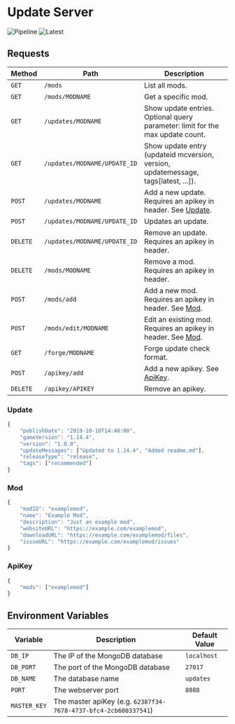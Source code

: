 # Update Server

![Pipeline](https://badges.maxhenkel.de/pipeline/14278390) ![Latest](https://badges.maxhenkel.de/tag/14278390)

## Requests

| Method   | Path                         | Description                                                                        |
| -------- | ---------------------------- | ---------------------------------------------------------------------------------- |
| `GET`    | `/mods`                      | List all mods.                                                                     |
| `GET`    | `/mods/MODNAME`              | Get a specific mod.                                                                |
| `GET`    | `/updates/MODNAME`           | Show update entries. Optional query parameter: limit for the max update count.     |
| `GET`    | `/updates/MODNAME/UPDATE_ID` | Show update entry (updateid mcversion, version, updatemessage, tags[latest, ...]). |
| `POST`   | `/updates/MODNAME`           | Add a new update. Requires an apikey in header. See [Update](#update).             |
| `POST`   | `/updates/MODNAME/UPDATE_ID` | Updates an update.                                                                 |
| `DELETE` | `/updates/MODNAME/UPDATE_ID` | Remove an update. Requires an apikey in header.                                    |
| `DELETE` | `/mods/MODNAME`              | Remove a mod. Requires an apikey in header.                                        |
| `POST`   | `/mods/add`                  | Add a new mod. Requires an apikey in header. See [Mod](#mod).                      |
| `POST`   | `/mods/edit/MODNAME`         | Edit an existing mod. Requires an apikey in header. See [Mod](#mod).               |
| `GET`    | `/forge/MODNAME`             | Forge update check format.                                                         |
| `POST`   | `/apikey/add`                | Add a new apikey. See [ApiKey](#apikey).                                           |
| `DELETE` | `/apikey/APIKEY`             | Remove an apikey.                                                                  |

### Update

```js
{
	"publishDate": "2019-10-10T14:48:00",                               // The publishing date (used to order the updates).
	"gameVersion": "1.14.4",                                            // The game version.
	"version": "1.0.0",                                                 // The mod version.
	"updateMessages": ["Updated to 1.14.4", "Added readme.md"],         // The update messages (Changelog etc.).
	"releaseType": "release",                                           // The release type [alpha, beta, release]. Default value: "release".
	"tags": ["recommended"]                                             // Additional tags e.g. recommended.
}
```

### Mod

```js
{
	"modID": "examplemod",                                              // The mod ID (used to identify the mod)
	"name": "Example Mod",                                              // The name of the mod
	"description": "Just an example mod",                               // The mod description
	"websiteURL": "https://example.com/examplemod",                     // The URL to the mods website
	"downloadURL": "https://example.com/examplemod/files",              // The URL to the mods download page
	"issueURL": "https://example.com/examplemod/issues"                 // The issue tracker url of this mod
}
```

### ApiKey

```js
{
	"mods": ["examplemod"]                                          	// The mods that this key has access to ("*" for every mod)
}
```

## Environment Variables

| Variable     | Description                                                     | Default Value |
| ------------ | --------------------------------------------------------------- | ------------- |
| `DB_IP`      | The IP of the MongoDB database                                  | `localhost`   |
| `DB_PORT`    | The port of the MongoDB database                                | `27017`       |
| `DB_NAME`    | The database name                                               | `updates`     |
| `PORT`       | The webserver port                                              | `8088`        |
| `MASTER_KEY` | The master apiKey (e.g. `62387f34-7678-4737-bfc4-2cb600337541`) |               |

